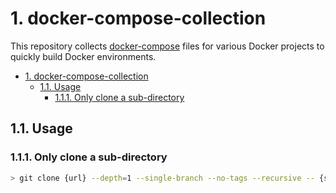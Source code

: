 # 1. docker-compose-collection

This repository collects [docker-compose](https://docs.docker.com/compose/) files for various Docker projects to quickly build Docker environments.

- [1. docker-compose-collection](#1-docker-compose-collection)
  - [1.1. Usage](#11-usage)
    - [1.1.1. Only clone a sub-directory](#111-only-clone-a-sub-directory)

## 1.1. Usage

### 1.1.1. Only clone a sub-directory

```bash
> git clone {url} --depth=1 --single-branch --no-tags --recursive -- {sub_directory}
```
